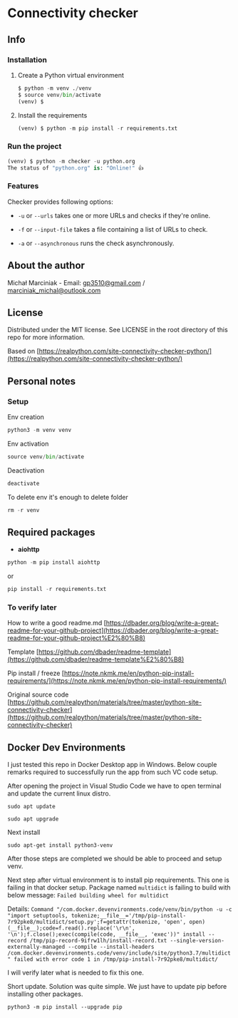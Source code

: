 # Connectivity checker

## Info

### Installation

1. Create a Python virtual environment

   ```python
   $ python -m venv ./venv
   $ source venv/bin/activate
   (venv) $
   ```

2. Install the requirements

      ```python
      (venv) $ python -m pip install -r requirements.txt
      ```

### Run the project

```python
(venv) $ python -m checker -u python.org
The status of "python.org" is: "Online!" 👍
```

### Features

Checker provides following options:

* ```-u``` or ```--urls``` takes one or more URLs and checks if they're online.

* ```-f``` or ```--input-file``` takes a file containing a list of URLs to check.

* ```-a``` or ```--asynchronous``` runs the check asynchronously.

## About the author

Michał Marciniak - Email: <gp3510@gmail.com> / <marciniak_michal@outlook.com>

## License

Distributed under the MIT license. See LICENSE in the root directory of this repo for more information.

Based on [https://realpython.com/site-connectivity-checker-python/](https://realpython.com/site-connectivity-checker-python/)

## Personal notes

### Setup

Env creation

```python
python3 -m venv venv
```

Env activation

```python
source venv/bin/activate
```

Deactivation

```python
deactivate
```

To delete env it's enough to delete folder

```python
rm -r venv
```

## Required packages

* **aiohttp**

```python
python -m pip install aiohttp
```

or

```python
pip install -r requirements.txt
```

### To verify later

How to write a good readme.md [https://dbader.org/blog/write-a-great-readme-for-your-github-project](https://dbader.org/blog/write-a-great-readme-for-your-github-project%E2%80%B8)

Template [https://github.com/dbader/readme-template](https://github.com/dbader/readme-template%E2%80%B8)

Pip install / freeze [https://note.nkmk.me/en/python-pip-install-requirements/](https://note.nkmk.me/en/python-pip-install-requirements/)

Original source code [https://github.com/realpython/materials/tree/master/python-site-connectivity-checker](https://github.com/realpython/materials/tree/master/python-site-connectivity-checker)

## Docker Dev Environments

I just tested this repo in Docker Desktop app in Windows. Below couple remarks required to successfully run the app from such VC code setup.

After opening the project in Visual Studio Code we have to open terminal and update the current linux distro.

```sudo apt update```

```sudo apt upgrade```

Next install

```sudo apt-get install python3-venv```

After those steps are completed we should be able to proceed and setup venv.

Next step after virtual environment is to install pip requirements. This one is failing in that docker setup.
Package named ```multidict``` is failing to build with below message:
```Failed building wheel for multidict```

Details:
```Command "/com.docker.devenvironments.code/venv/bin/python -u -c "import setuptools, tokenize;__file__='/tmp/pip-install-7r92pke8/multidict/setup.py';f=getattr(tokenize, 'open', open)(__file__);code=f.read().replace('\r\n', '\n');f.close();exec(compile(code, __file__, 'exec'))" install --record /tmp/pip-record-9ifrw1lh/install-record.txt --single-version-externally-managed --compile --install-headers /com.docker.devenvironments.code/venv/include/site/python3.7/multidict" failed with error code 1 in /tmp/pip-install-7r92pke8/multidict/```

I will verify later what is needed to fix this one.

Short update. Solution was quite simple.
We just have to update pip before installing other packages.

```python3 -m pip install --upgrade pip```